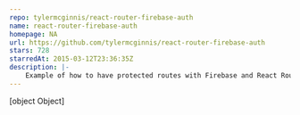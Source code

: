 ```yaml
---
repo: tylermcginnis/react-router-firebase-auth
name: react-router-firebase-auth
homepage: NA
url: https://github.com/tylermcginnis/react-router-firebase-auth
stars: 728
starredAt: 2015-03-12T23:36:35Z
description: |-
    Example of how to have protected routes with Firebase and React Router.
---
```


[object Object]
